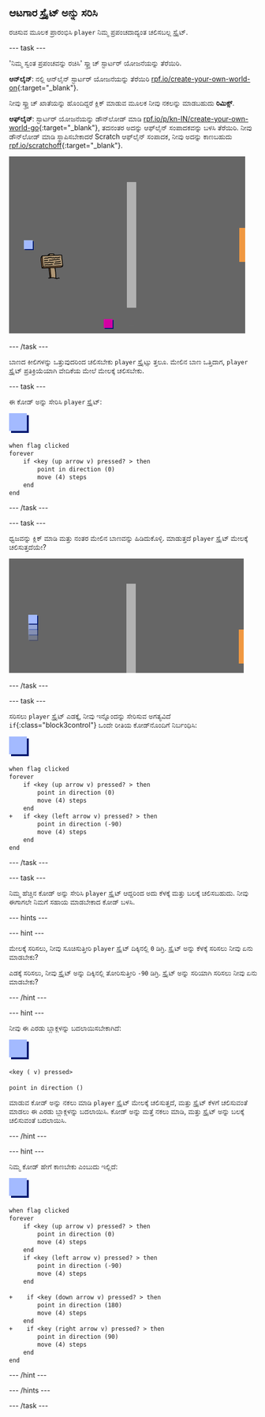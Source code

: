 ## ಆಟಗಾರ ಸ್ಪ್ರೈಟ್ ಅನ್ನು ಸರಿಸಿ

ರಚಿಸುವ ಮೂಲಕ ಪ್ರಾರಂಭಿಸಿ `player` ನಿಮ್ಮ ಪ್ರಪಂಚದಾದ್ಯಂತ ಚಲಿಸಬಲ್ಲ ಸ್ಪ್ರೈಟ್.

--- task ---

'ನಿಮ್ಮ ಸ್ವಂತ ಪ್ರಪಂಚವನ್ನು ರಚಿಸಿ' ಸ್ಕ್ರ್ಯಾಚ್ ಸ್ಟಾರ್ಟರ್ ಯೋಜನೆಯನ್ನು ತೆರೆಯಿರಿ.

**ಆನ್‌ಲೈನ್**: ನಲ್ಲಿ ಆನ್‌ಲೈನ್ ಸ್ಟಾರ್ಟರ್ ಯೋಜನೆಯನ್ನು ತೆರೆಯಿರಿ [rpf.io/create-your-own-world-on](https://rpf.io/create-your-own-world-on){:target="_blank"}.

ನೀವು ಸ್ಕ್ರ್ಯಾಚ್ ಖಾತೆಯನ್ನು ಹೊಂದಿದ್ದರೆ ಕ್ಲಿಕ್ ಮಾಡುವ ಮೂಲಕ ನೀವು ನಕಲನ್ನು ಮಾಡಬಹುದು **ರಿಮಿಕ್ಸ್**.

**ಆಫ್‌ಲೈನ್**: ಸ್ಟಾರ್ಟರ್ ಯೋಜನೆಯನ್ನು ಡೌನ್‌ಲೋಡ್ ಮಾಡಿ [rpf.io/p/kn-IN/create-your-own-world-go](https://rpf.io/p/kn-IN/create-your-own-world-go){:target="_blank"}, ತದನಂತರ ಅದನ್ನು ಆಫ್‌ಲೈನ್ ಸಂಪಾದಕವನ್ನು ಬಳಸಿ ತೆರೆಯಿರಿ. ನೀವು ಡೌನ್‌ಲೋಡ್ ಮಾಡಿ ಸ್ಥಾಪಿಸಬೇಕಾದರೆ Scratch ಆಫ್‌ಲೈನ್ ಸಂಪಾದಕ, ನೀವು ಅದನ್ನು ಕಾಣಬಹುದು [rpf.io/scratchoff](https://rpf.io/scratchoff){:target="_blank"}.

![ಸ್ಕ್ರೀನ್‍ಶಾಟ್ (ಪರದೆ ಚಿತ್ರ)](images/world-starter.png)

--- /task ---

ಬಾಣದ ಕೀಲಿಗಳನ್ನು ಒತ್ತುವುದರಿಂದ ಚಲಿಸಬೇಕು `player` ಸ್ಪ್ರೈಟ್ಸು ತ್ತಲೂ. ಮೇಲಿನ ಬಾಣ ಒತ್ತಿದಾಗ, `player` ಸ್ಪ್ರೈಟ್ ಪ್ರತಿಕ್ರಿಯೆಯಾಗಿ ವೇದಿಕೆಯ ಮೇಲೆ ಮೇಲಕ್ಕೆ ಚಲಿಸಬೇಕು.

--- task ---

ಈ ಕೋಡ್ ಅನ್ನು ಸೇರಿಸಿ `player` ಸ್ಪ್ರೈಟ್:

![ಆಟಗಾರ](images/player.png)

```blocks3
when flag clicked
forever
    if <key (up arrow v) pressed? > then
        point in direction (0)
        move (4) steps
    end
end
```

--- /task ---

--- task ---

ಧ್ವಜವನ್ನು ಕ್ಲಿಕ್ ಮಾಡಿ ಮತ್ತು ನಂತರ ಮೇಲಿನ ಬಾಣವನ್ನು ಹಿಡಿದುಕೊಳ್ಳಿ. ಮಾಡುತ್ತದೆ `player` ಸ್ಪ್ರೈಟ್ ಮೇಲಕ್ಕೆ ಚಲಿಸುತ್ತದೆಯೇ?

![ಸ್ಕ್ರೀನ್‍ಶಾಟ್ (ಪರದೆ ಚಿತ್ರ)](images/world-up.png)

--- /task ---

--- task ---

ಸರಿಸಲು `player` ಸ್ಪ್ರೈಟ್ ಎಡಕ್ಕೆ, ನೀವು ಇನ್ನೊಂದನ್ನು ಸೇರಿಸುವ ಅಗತ್ಯವಿದೆ `if`{:class="block3control"} ಒಂದೇ ರೀತಿಯ ಕೋಡ್‌ನೊಂದಿಗೆ ನಿರ್ಬಂಧಿಸಿ:

![ಆಟಗಾರ](images/player.png)

```blocks3
when flag clicked
forever
    if <key (up arrow v) pressed? > then
        point in direction (0)
        move (4) steps
    end
+   if <key (left arrow v) pressed? > then
        point in direction (-90)
        move (4) steps
    end
end
```

--- /task ---

--- task ---

ನಿಮ್ಮ ಹೆಚ್ಚಿನ ಕೋಡ್ ಅನ್ನು ಸೇರಿಸಿ `player` ಸ್ಪ್ರೈಟ್ ಆದ್ದರಿಂದ ಅದು ಕೆಳಕ್ಕೆ ಮತ್ತು ಬಲಕ್ಕೆ ಚಲಿಸಬಹುದು. ನೀವು ಈಗಾಗಲೇ ನಿಮಗೆ ಸಹಾಯ ಮಾಡಬೇಕಾದ ಕೋಡ್ ಬಳಸಿ.

--- hints ---


--- hint ---

ಮೇಲಕ್ಕೆ ಸರಿಸಲು, ನೀವು ಸೂಚಿಸುತ್ತೀರಿ `player` ಸ್ಪ್ರೈಟ್ ದಿಕ್ಕಿನಲ್ಲಿ `0` ಡಿಗ್ರಿ. ಸ್ಪ್ರೈಟ್ ಅನ್ನು ಕೆಳಕ್ಕೆ ಸರಿಸಲು ನೀವು ಏನು ಮಾಡಬೇಕು?

ಎಡಕ್ಕೆ ಸರಿಸಲು, ನೀವು ಸ್ಪ್ರೈಟ್ ಅನ್ನು ದಿಕ್ಕಿನಲ್ಲಿ ತೋರಿಸುತ್ತೀರಿ `-90` ಡಿಗ್ರಿ. ಸ್ಪ್ರೈಟ್ ಅನ್ನು ಸರಿಯಾಗಿ ಸರಿಸಲು ನೀವು ಏನು ಮಾಡಬೇಕು?

--- /hint ---

--- hint ---

ನೀವು ಈ ಎರಡು ಬ್ಲಾಕ್ಗಳನ್ನು ಬದಲಾಯಿಸಬೇಕಾಗಿದೆ:

![ಆಟಗಾರ](images/player.png)

```blocks3
<key ( v) pressed>

point in direction ()
```

ಮಾಡುವ ಕೋಡ್ ಅನ್ನು ನಕಲು ಮಾಡಿ `player` ಸ್ಪ್ರೈಟ್ ಮೇಲಕ್ಕೆ ಚಲಿಸುತ್ತದೆ, ಮತ್ತು ಸ್ಪ್ರೈಟ್ ಕೆಳಗೆ ಚಲಿಸುವಂತೆ ಮಾಡಲು ಈ ಎರಡು ಬ್ಲಾಕ್ಗಳನ್ನು ಬದಲಾಯಿಸಿ. ಕೋಡ್ ಅನ್ನು ಮತ್ತೆ ನಕಲು ಮಾಡಿ, ಮತ್ತು ಸ್ಪ್ರೈಟ್ ಅನ್ನು ಬಲಕ್ಕೆ ಚಲಿಸುವಂತೆ ಬದಲಾಯಿಸಿ.

--- /hint ---

--- hint ---

ನಿಮ್ಮ ಕೋಡ್ ಹೇಗೆ ಕಾಣಬೇಕು ಎಂಬುದು ಇಲ್ಲಿದೆ:

![ಆಟಗಾರ](images/player.png)

```blocks3
when flag clicked
forever
    if <key (up arrow v) pressed? > then
        point in direction (0)
        move (4) steps
    end
    if <key (left arrow v) pressed? > then
        point in direction (-90)
        move (4) steps
    end

+    if <key (down arrow v) pressed? > then
        point in direction (180)
        move (4) steps
    end
+    if <key (right arrow v) pressed? > then
        point in direction (90)
        move (4) steps
    end
end
```

--- /hint ---

--- /hints ---

--- /task ---
